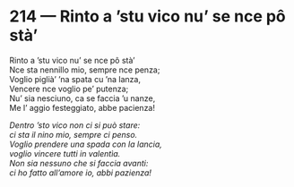 # 214 — Rinto a ’stu vico nu’ se nce pô stà’

Rinto a ’stu vico nu’ se nce pô stà’  
Nce sta nennillo mio, sempre nce penza;  
Voglio piglià’ ’na spata cu ’na lanza,  
Vencere nce voglio pe’ putenza;  
Nu’ sia nesciuno, ca se faccia ’u nanze,  
Me l’ aggio festeggiato, abbe pacienza!

_Dentro ’sto vico non ci si può stare:  
ci sta il nino mio, sempre ci penso.  
Voglio prendere una spada con la lancia,  
voglio vincere tutti in valentìa.  
Non sia nessuno che si faccia avanti:  
ci ho fatto all’amore io, abbi pazienza!_

